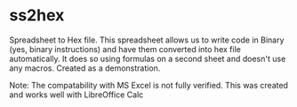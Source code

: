 # ss2hex
Spreadsheet to Hex file.
This spreadsheet allows us to write code in Binary (yes, binary instructions) and have them converted into hex file automatically. It does so using formulas on a second sheet and doesn't use any macros.
Created as a demonstration.

Note: The compatability with MS Excel is not fully verified. This was created and works well with LibreOffice Calc
